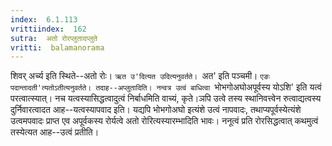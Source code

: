 ```yaml
---
index:  6.1.113
vrittiindex:  162
sutra:  अतो रोरप्लुतादप्लुते
vritti:  balamanorama 
---
```


शिवर् अर्च्य इति स्थिते--अतो रोः। `ऋत उ'दित्यत उदित्यनुवर्तते। `अत' इति पञ्चमी। `एङः पदान्तादती'त्यतोऽतीत्यनुवर्तते। तदाह--अप्लुतादिति। नन्वत्र उत्वं बाधित्वा `भोभगोअघोअपूर्वस्य योऽशि' इति यत्वं परत्वात्स्यात्। नच यत्वस्यासिद्धत्वादुत्वं निर्बाधमिति वाच्यं, कृते।ञपि उत्वे तस्य स्थानिवत्त्वेन रुत्वाद्यत्वस्य दुर्निवारत्वादत आह--यत्वस्यापवाद इति। यद्यपि भोभगोअघो इत्यंशे उत्वं नापवादः, तथाप्यपूर्वस्येत्यंशे उत्वमपवादः प्राप्त एव अपूर्वकस्य रोर्यत्वे अतो रोरित्यस्यारम्भादिति भावः। ननूत्वं प्रति रोरसिद्धत्वात् कथमुत्वं तस्येत्यत आह--उत्वं प्रतीति। 

